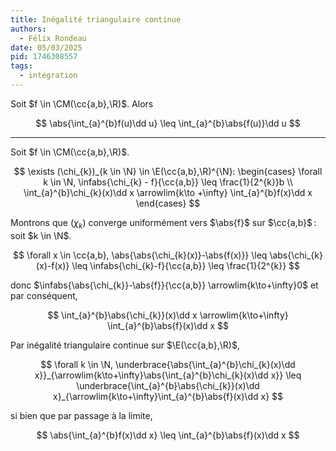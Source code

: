 ```yaml
---
title: Inégalité triangulaire continue
authors:
  - Félix Rondeau
date: 05/03/2025
pid: 1746308557
tags:
  - intégration
---
```


Soit $f \in \CM(\cc{a,b},\R)$. Alors

$$
    \abs{\int_{a}^{b}f(u)\dd u} \leq \int_{a}^{b}\abs{f(u)}\dd u
$$

---

Soit $f \in \CM(\cc{a,b},\R)$.

$$
    \exists (\chi_{k})_{k \in \N} \in \E(\cc{a,b},\R)^{\N}: \begin{cases}
        \forall k \in \N, \infabs{\chi_{k} - f}{\cc{a,b}} \leq \frac{1}{2^{k}}b \\
        \int_{a}^{b}\chi_{k}(x)\dd x \arrowlim{k\to +\infty} \int_{a}^{b}f(x)\dd x
    \end{cases}
$$

Montrons que $(\chi_{k})$ converge uniformément vers $\abs{f}$ sur $\cc{a,b}$ : soit $k \in \N$.

$$
    \forall x \in \cc{a,b}, \abs{\abs{\chi_{k}(x)}-\abs{f(x)}} \leq  \abs{\chi_{k}(x)-f(x)} \leq  \infabs{\chi_{k}-f}{\cc{a,b}} \leq \frac{1}{2^{k}}
$$

donc $\infabs{\abs{\chi_{k}}-\abs{f}}{\cc{a,b}} \arrowlim{k\to+\infty}0$ et par conséquent,

$$
    \int_{a}^{b}\abs{\chi_{k}}(x)\dd x \arrowlim{k\to+\infty} \int_{a}^{b}\abs{f}(x)\dd x
$$

Par inégalité triangulaire continue sur $\E(\cc{a,b},\R)$,

$$
    \forall k \in \N, \underbrace{\abs{\int_{a}^{b}\chi_{k}(x)\dd x}}_{\arrowlim{k\to+\infty}\abs{\int_{a}^{b}\chi_{k}(x)\dd x}} \leq \underbrace{\int_{a}^{b}\abs{\chi_{k}}(x)\dd x}_{\arrowlim{k\to+\infty}\int_{a}^{b}\abs{f}(x)\dd x}
$$

si bien que par passage à la limite,

$$
    \abs{\int_{a}^{b}f(x)\dd x} \leq \int_{a}^{b}\abs{f}(x)\dd x
$$

